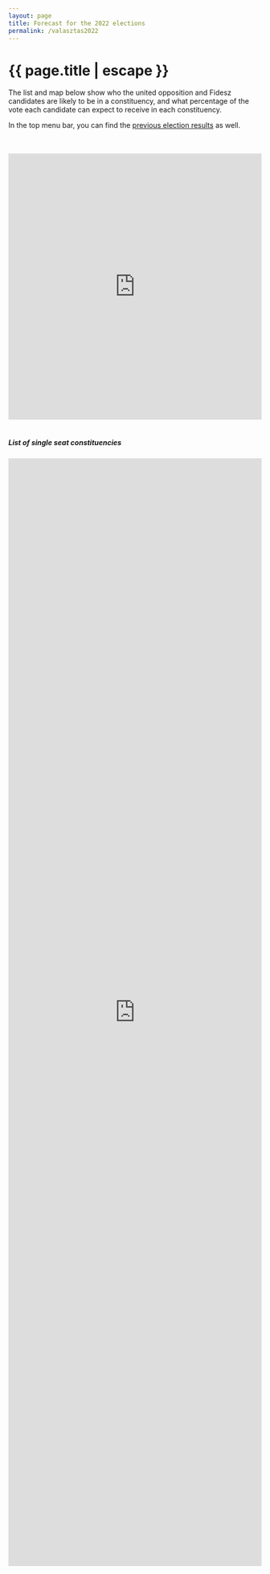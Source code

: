 ```yaml
---
layout: page
title: Forecast for the 2022 elections
permalink: /valasztas2022
---
```


<h1 class="page-title">{{ page.title | escape }}</h1>
    
<div>
    <div>
          <div>

<p>The list and map below show who the united opposition and Fidesz candidates are likely to be in a constituency, and what percentage of the vote each candidate can expect to receive in each constituency.</p>
<p>In the top menu bar, you can find the <a href="../korabbi-valasztasok">previous election results</a> as well.</p>

<br/>
 <br/>
		  <iframe title="Current prediction of single seat constituencies" aria-label="Map" id="datawrapper-chart-OPiAc" src="https://datawrapper.dwcdn.net/OPiAc/1/" scrolling="no" frameborder="0" style="width: 0; min-width: 100% !important; border: none;" height="530"></iframe><script type="text/javascript">!function(){"use strict";window.addEventListener("message",(function(e){if(void 0!==e.data["datawrapper-height"]){var t=document.querySelectorAll("iframe");for(var a in e.data["datawrapper-height"])for(var r=0;r<t.length;r++){if(t[r].contentWindow===e.source)t[r].style.height=e.data["datawrapper-height"][a]+"px"}}}))}();</script>


<br/>
<br/>


<h5>List of single seat constituencies</h5>

<iframe title="List of candidates of the United opposition vs. Fidesz " aria-label="table" id="datawrapper-chart-BW3DZ" src="https://datawrapper.dwcdn.net/BW3DZ/1/" scrolling="no" frameborder="0" style="width: 0; min-width: 100% !important; border: none;" height="2206"></iframe><script type="text/javascript">!function(){"use strict";window.addEventListener("message",(function(e){if(void 0!==e.data["datawrapper-height"]){var t=document.querySelectorAll("iframe");for(var a in e.data["datawrapper-height"])for(var r=0;r<t.length;r++){if(t[r].contentWindow===e.source)t[r].style.height=e.data["datawrapper-height"][a]+"px"}}}))}();</script>

	
   